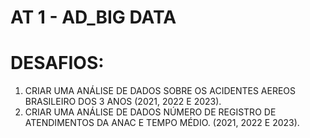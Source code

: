 # AT 1 - AD_BIG DATA

# DESAFIOS:

1. CRIAR UMA ANÁLISE DE DADOS SOBRE OS ACIDENTES AEREOS BRASILEIRO DOS 3 ANOS (2021, 2022 E 2023).
2. CRIAR UMA ANÁLISE DE DADOS NÚMERO DE REGISTRO DE ATENDIMENTOS DA ANAC E TEMPO MÉDIO. (2021, 2022 E 2023).
